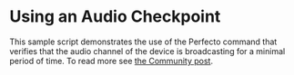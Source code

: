 # Using an Audio Checkpoint #
This sample script demonstrates the use of the Perfecto command that verifies that the audio channel of the device is broadcasting for a minimal period of time. To read more see [the Community post](http://developers.perfectomobile.com/display/TT/Using+an+Audio+Checkpoint).
